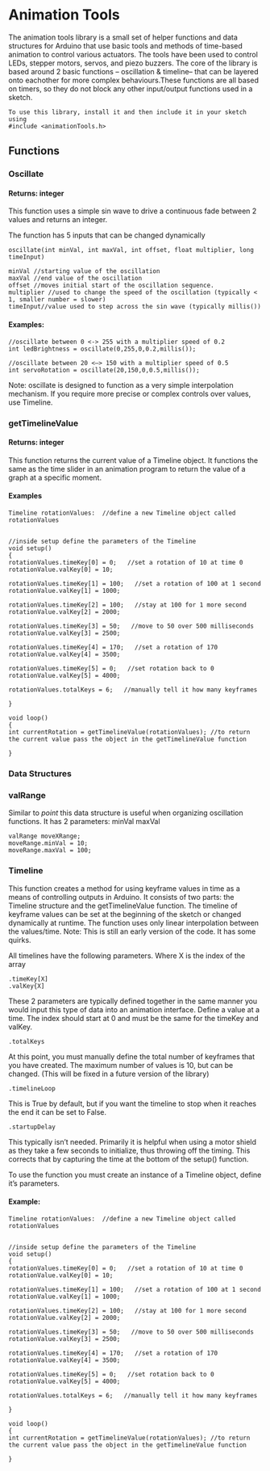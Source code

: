 # Animation Tools

The animation tools library is a small set of helper functions and data structures for Arduino that use basic tools and methods of time-based animation to control various actuators.  The tools have been used to control LEDs, stepper motors, servos, and piezo buzzers.  The core of the library is based around 2 basic functions – oscillation & timeline– that can be layered onto eachother for more complex behaviours.These functions are all based on timers, so they do not block any other input/output functions used in a sketch.

```arduino
To use this library, install it and then include it in your sketch using
#include <animationTools.h>
```

## Functions

### Oscillate
#### Returns: integer
This function uses a simple sin wave to drive a continuous fade between 2 values and returns an integer.

The function has 5 inputs that can be changed dynamically
```arduino
oscillate(int minVal, int maxVal, int offset, float multiplier, long timeInput)

minVal //starting value of the oscillation
maxVal //end value of the oscillation
offset //moves initial start of the oscillation sequence. 
multiplier //used to change the speed of the oscillation (typically < 1, smaller number = slower)
timeInput//value used to step across the sin wave (typically millis())
```

#### Examples:

```arduino 
//oscillate between 0 <-> 255 with a multiplier speed of 0.2
int ledBrightness = oscillate(0,255,0,0.2,millis());

//oscillate between 20 <–> 150 with a multiplier speed of 0.5 
int servoRotation = oscillate(20,150,0,0.5,millis()); 
```


Note: oscillate is designed to function as a very simple interpolation mechanism. If you require more precise or complex controls over values, use Timeline.

### getTimelineValue
#### Returns: integer
This function returns the current value of a Timeline object. It functions the same as the time slider in an animation program to return the value of a graph at a specific moment.

#### Examples

```arduino
Timeline rotationValues:  //define a new Timeline object called rotationValues


//inside setup define the parameters of the Timeline
void setup()
{
rotationValues.timeKey[0] = 0;   //set a rotation of 10 at time 0
rotationValue.valKey[0] = 10;

rotationValues.timeKey[1] = 100;   //set a rotation of 100 at 1 second
rotationValue.valKey[1] = 1000;

rotationValues.timeKey[2] = 100;   //stay at 100 for 1 more second
rotationValue.valKey[2] = 2000;

rotationValues.timeKey[3] = 50;   //move to 50 over 500 milliseconds
rotationValue.valKey[3] = 2500;

rotationValues.timeKey[4] = 170;   //set a rotation of 170
rotationValue.valKey[4] = 3500;

rotationValues.timeKey[5] = 0;   //set rotation back to 0
rotationValue.valKey[5] = 4000;

rotationValues.totalKeys = 6;   //manually tell it how many keyframes

}

void loop()
{
int currentRotation = getTimelineValue(rotationValues); //to return the current value pass the object in the getTimelineValue function

} 
```
### Data Structures


### valRange
Similar to *point* this data structure is useful when organizing oscillation functions. It has 2 parameters: minVal maxVal

```arduino
valRange moveXRange;
moveRange.minVal = 10;
moveRange.maxVal = 100;
```


### Timeline
This function creates a method for using keyframe values in time as a means of controlling outputs in Arduino.  It consists of two parts: the Timeline structure and the getTimelineValue function.  The timeline of keyframe values can be set at the beginning of the sketch or changed dynamically at runtime. The function uses only linear interpolation between the values/time. Note: This is still an early version of the code. It has some quirks.

All timelines have the following parameters. Where X is the index of the array
```
.timeKey[X]  
.valKey{X]
```
These 2 parameters are typically defined together in the same manner you would input this type of data into an animation interface.  Define a value at a time.   The index should start at 0 and must be the same for the timeKey and valKey.
```
.totalKeys
```
At this point, you must manually define the total number of keyframes that you have created.  The maximum number of values is 10, but can be changed. (This will be fixed in a future version of the library)
```
.timelineLoop
```
This is True by default, but if you want the timeline to stop when it reaches the end it can be set to False.
```
.startupDelay
```
This typically isn’t needed. Primarily it is helpful when using a motor shield as they take a few seconds to initialize, thus throwing off the timing.  This corrects that by capturing the time at the bottom of the setup() function.


To use the function you must create an instance of a Timeline object, define it’s parameters.

#### Example:

```arduino
Timeline rotationValues:  //define a new Timeline object called rotationValues


//inside setup define the parameters of the Timeline
void setup()
{
rotationValues.timeKey[0] = 0;   //set a rotation of 10 at time 0
rotationValue.valKey[0] = 10;

rotationValues.timeKey[1] = 100;   //set a rotation of 100 at 1 second
rotationValue.valKey[1] = 1000;

rotationValues.timeKey[2] = 100;   //stay at 100 for 1 more second
rotationValue.valKey[2] = 2000;

rotationValues.timeKey[3] = 50;   //move to 50 over 500 milliseconds
rotationValue.valKey[3] = 2500;

rotationValues.timeKey[4] = 170;   //set a rotation of 170
rotationValue.valKey[4] = 3500;

rotationValues.timeKey[5] = 0;   //set rotation back to 0
rotationValue.valKey[5] = 4000;

rotationValues.totalKeys = 6;   //manually tell it how many keyframes

}

void loop()
{
int currentRotation = getTimelineValue(rotationValues); //to return the current value pass the object in the getTimelineValue function

} 
```











